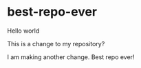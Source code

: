 # best-repo-ever

Hello world

This is a change to my repository?

I am making another change. Best repo ever!
